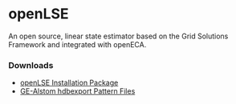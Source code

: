 # openLSE
An open source, linear state estimator based on the Grid Solutions Framework and integrated with openECA.

### Downloads
* [openLSE Installation Package](downloads/openLSE.Install.zip)
* [GE-Alstom hdbexport Pattern Files](downloads/pattern-files.zip)